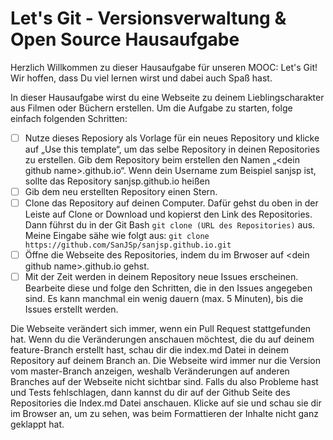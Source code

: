 # Let's Git - Versionsverwaltung & Open Source Hausaufgabe
Herzlich Willkommen zu dieser Hausaufgabe für unseren MOOC: Let's Git! Wir hoffen, dass Du viel lernen wirst und dabei auch Spaß hast.

In dieser Hausaufgabe wirst du eine Webseite zu deinem Lieblingscharakter aus Filmen oder Büchern erstellen. Um die Aufgabe zu starten, folge einfach folgenden Schritten:

- [ ] Nutze dieses Reposiory als Vorlage für ein neues Repository und klicke auf „Use this template“, um das selbe Repository in deinen Repositories zu erstellen. Gib dem Repository beim erstellen den Namen „\<dein github name\>.github.io“. Wenn dein Username zum Beispiel sanjsp ist, sollte das Repository sanjsp.github.io heißen
- [ ] Gib dem neu erstellten Repository einen Stern.
- [ ] Clone das Repository auf deinen Computer. Dafür gehst du oben in der Leiste auf Clone or Download und kopierst den Link des Repositories. Dann führst du in der Git Bash ```git clone (URL des Repositories)``` aus.  Meine Eingabe sähe wie folgt aus: ```git clone https://github.com/SanJSp/sanjsp.github.io.git```
- [ ] Öffne die Webseite des Repositories, indem du im Brwoser auf  \<dein github name\>.github.io gehst.
- [ ] Mit der Zeit werden in deinem Repository neue Issues erscheinen. Bearbeite diese und folge den Schritten, die in den Issues angegeben sind. Es kann manchmal ein wenig dauern (max. 5 Minuten), bis die Issues erstellt werden.

Die Webseite verändert sich immer, wenn ein Pull Request stattgefunden hat. Wenn du die Veränderungen anschauen möchtest, die du auf deinem feature-Branch erstellt hast, schau dir die index.md Datei in deinem Repository auf deinem Branch an. Die Webseite wird immer nur die Version vom master-Branch anzeigen, weshalb Veränderungen auf anderen Branches auf der Webseite nicht sichtbar sind. Falls du also Probleme hast und Tests fehlschlagen, dann kannst du dir auf der Github Seite des Repositories die Index.md Datei anschauen. Klicke auf sie und schau sie dir im Browser an, um zu sehen, was beim Formattieren der Inhalte nicht ganz geklappt hat. 

